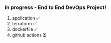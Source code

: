 ### In progress - End to End DevOps Project!

1. application ✅
2. terraform ✅
3. dockerfile ✅
4. github actions ⏳